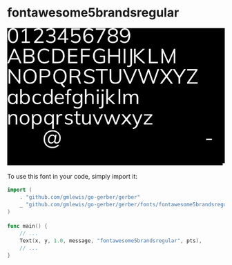 # fontawesome5brandsregular

![fontawesome5brandsregular](fontawesome5brandsregular.png)

To use this font in your code, simply import it:

```go
import (
	. "github.com/gmlewis/go-gerber/gerber"
	_ "github.com/gmlewis/go-gerber/gerber/fonts/fontawesome5brandsregular"
)

func main() {
	// ...
	Text(x, y, 1.0, message, "fontawesome5brandsregular", pts),
	// ...
}
```
